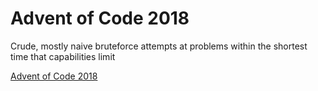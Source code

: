# Advent of Code 2018

Crude, mostly naive bruteforce attempts at problems within the shortest time that capabilities limit

[Advent of Code 2018](https://adventofcode.com/2018)